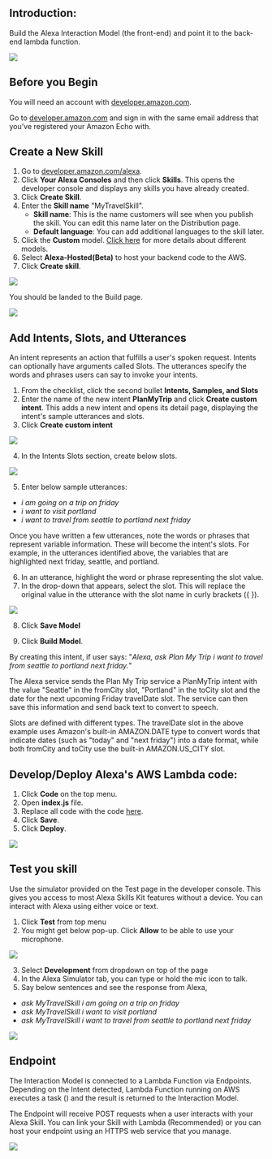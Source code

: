 ## Introduction:

Build the Alexa Interaction Model (the front-end) and point it to the back-end lambda function.

![](https://github.com/AliRezaeian/alexaskill/blob/master/images/alexaarchitecture.png?raw=true)

## Before you Begin
You will need an account with [developer.amazon.com](http://developer.amazon.com/).

Go to [developer.amazon.com](http://developer.amazon.com/) and sign in with the same email address that you’ve registered your Amazon Echo with.

## Create a New Skill

1. Go to [developer.amazon.com/alexa](https://developer.amazon.com/alexa).
2. Click **Your Alexa Consoles** and then click **Skills**. This opens the developer console and displays any skills you have already created.
3. Click **Create Skill**.
4. Enter the **Skill name** "MyTravelSkill".
   * **Skill name**: This is the name customers will see when you publish the skill. You can edit this name later on the Distribution page.
   * **Default language**: You can add additional languages to the skill later.
5. Click the **Custom** model. [Click here](https://github.com/AliRezaeian/AlexaSkill/wiki/Interaction-Models) for more details about different models.
6. Select **Alexa-Hosted(Beta)** to host your backend code to the AWS. 
6. Click **Create skill**.

![](https://github.com/AliRezaeian/alexaskill/blob/master/images/createskill1.png?raw=true)

You should be landed to the Build page.

![](https://github.com/AliRezaeian/alexaskill/blob/master/images/createskill2.png?raw=true)

## Add Intents, Slots, and Utterances
An intent represents an action that fulfills a user's spoken request. 
Intents can optionally have arguments called Slots.
The utterances specify the words and phrases users can say to invoke your intents. 

1. From the checklist, click the second bullet **Intents, Samples, and Slots**
2. Enter the name of the new intent **PlanMyTrip** and click **Create custom intent**. This adds a new intent and opens its detail page, displaying the intent's sample utterances and slots.
3. Click **Create custom intent**

![](https://github.com/AliRezaeian/alexaskill/blob/master/images/createskill3.png?raw=true)

4. In the Intents Slots section, create below slots.

![](https://github.com/AliRezaeian/alexaskill/blob/master/images/createskill4.png?raw=true)

5. Enter below sample utterances:
 
* _i am going on a trip on friday_
* _i want to visit portland_
* _i want to travel from seattle to portland next friday_

Once you have written a few utterances, note the words or phrases that represent variable information. These will become the intent's slots. For example, in the utterances identified above, the variables that are highlighted next friday, seattle, and portland.

6. In an utterance, highlight the word or phrase representing the slot value.
7. In the drop-down that appears, select the slot. This will replace the original value in the utterance with the slot name in curly brackets ({ }).

![](https://github.com/AliRezaeian/alexaskill/blob/master/images/createskill5.png?raw=true)

8. Click **Save Model**

9. Click **Build Model**.

By creating this intent, if user says: "_Alexa, ask Plan My Trip i want to travel from seattle to portland next friday._"

The Alexa service sends the Plan My Trip service a PlanMyTrip intent with the value "Seattle" in the fromCity slot, "Portland" in the toCity slot and the date for the next upcoming Friday travelDate slot. The service can then save this information and send back text to convert to speech.

Slots are defined with different types. The travelDate slot in the above example uses Amazon's built-in AMAZON.DATE type to convert words that indicate dates (such as "today" and "next friday") into a date format, while both fromCity and toCity use the built-in AMAZON.US_CITY slot.

## Develop/Deploy Alexa's AWS Lambda code:

1. Click **Code** on the top menu.
2. Open **index.js** file.
3. Replace all code with the code [here](https://github.com/AliRezaeian/AlexaSkill/blob/master/index.js). 
4. Click **Save**.
5. Click **Deploy**.

![](https://github.com/AliRezaeian/alexaskill/blob/master/images/createskill6.png?raw=true)

## Test you skill

Use the simulator provided on the Test page in the developer console. This gives you access to most Alexa Skills Kit features without a device. You can interact with Alexa using either voice or text.

1. Click **Test** from top menu
2. You might get below pop-up. Click **Allow** to be able to use your microphone. 

![](https://github.com/AliRezaeian/alexaskill/blob/master/images/createskill7.png?raw=true)

3. Select **Development** from dropdown on top of the page
4. In the Alexa Simulator tab, you can type or hold the mic icon to talk. 
5. Say below sentences and see the response from Alexa,

* _ask MyTravelSkill i am going on a trip on friday_
* _ask MyTravelSkill i want to visit portland_
* _ask MyTravelSkill i want to travel from seattle to portland next friday_

![](https://github.com/AliRezaeian/alexaskill/blob/master/images/createskill8.png?raw=true)

## Endpoint

The Interaction Model is connected to a Lambda Function via Endpoints. Depending on the Intent detected, Lambda Function running on AWS executes a task (</code>) and the result is returned to the Interaction Model.

The Endpoint will receive POST requests when a user interacts with your Alexa Skill. You can link your Skill with Lambda (Recommended) or you can host your endpoint using an HTTPS web service that you manage.

![](https://github.com/AliRezaeian/alexaskill/blob/master/images/createskill9.png?raw=true)


